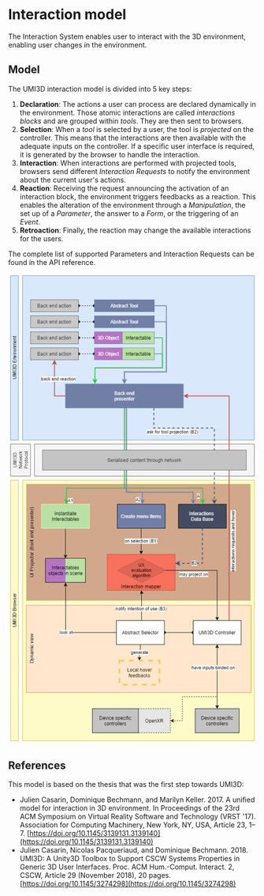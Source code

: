 # Interaction model

The Interaction System enables user to interact with the 3D environment, enabling user changes in the environment.

## Model

The UMI3D interaction model  is divided into 5 key steps:

1. **Declaration**: The actions a user can process are declared dynamically in the environment.
    Those atomic interactions are called _interactions blocks_ and are grouped within _tools_.
    They are then sent to browsers.
2. **Selection**: When a _tool_ is selected by a user, the tool is _projected_ on the controller.
    This means that the interactions are then available with the adequate inputs on the controller.
    If a specific user interface is required, it is generated by the browser to handle the interaction.
3. **Interaction**: When interactions are performed with projected tools, browsers send different _Interaction Requests_ to notify the environment about the current user's actions.
4. **Reaction**: Receiving the request announcing the activation of an interaction block, the environment triggers feedbacks as a reaction.
    This enables the alteration of the environment through a _Manipulation_, the set up of a _Parameter_, the answer to a _Form_, or the triggering of an _Event_.
5. **Retroaction**: Finally, the reaction may change the available interactions for the users.

The complete list of supported Parameters and Interaction Requests can be found in the API reference.

![image.png](./img/exp-interactions.png)

## References

This model is based on the thesis that was the first step towards UMI3D:

- Julien Casarin, Dominique Bechmann, and Marilyn Keller. 2017. A unified model for interaction in 3D environment. In Proceedings of the 23rd ACM Symposium on Virtual Reality Software and Technology (VRST '17). Association for Computing Machinery, New York, NY, USA, Article 23, 1–7. [https://doi.org/10.1145/3139131.3139140](https://doi.org/10.1145/3139131.3139140)
- Julien Casarin, Nicolas Pacqueriaud, and Dominique Bechmann. 2018. UMI3D: A Unity3D Toolbox to Support CSCW Systems Properties in Generic 3D User Interfaces. Proc. ACM Hum.-Comput. Interact. 2, CSCW, Article 29 (November 2018), 20 pages. [https://doi.org/10.1145/3274298](https://doi.org/10.1145/3274298)